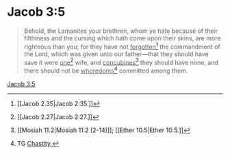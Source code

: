 # Jacob 3:5

> Behold, the Lamanites your brethren, whom ye hate because of their filthiness and the cursing which hath come upon their skins, are more righteous than you; for they have not <u>forgotten</u>[^a] the commandment of the Lord, which was given unto our father—that they should have save it were <u>one</u>[^b] wife, and <u>concubines</u>[^c] they should have none, and there should not be <u>whoredoms</u>[^d] committed among them.

[Jacob 3:5](https://www.churchofjesuschrist.org/study/scriptures/bofm/jacob/3?lang=eng&id=p5#p5)


[^a]: [[Jacob 2.35|Jacob 2:35.]]
[^b]: [[Jacob 2.27|Jacob 2:27.]]
[^c]: [[Mosiah 11.2|Mosiah 11:2 (2-14)]]; [[Ether 10.5|Ether 10:5.]]
[^d]: TG [Chastity.](https://www.churchofjesuschrist.org/study/scriptures/tg/chastity?lang=eng)
